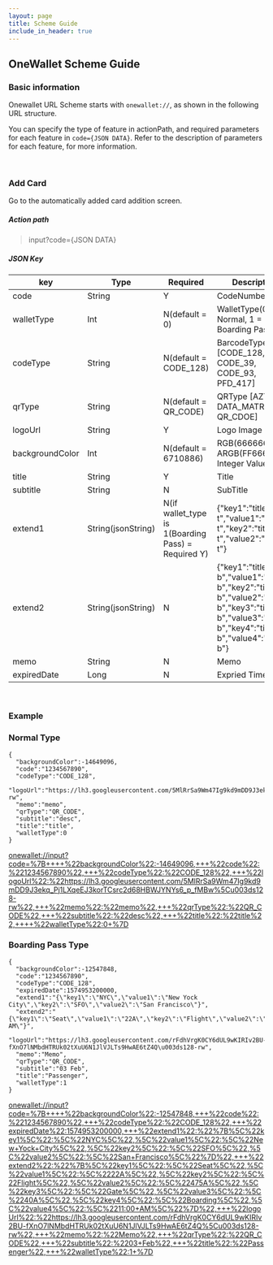 ```yaml
---
layout: page
title: Scheme Guide
include_in_header: true
---
```


## OneWallet Scheme Guide   


### Basic information

Onewallet URL Scheme starts with `onewallet://`, as shown in the following URL structure.

You can specify the type of feature in actionPath, and required parameters for each feature in `code={JSON DATA}`. Refer to the description of parameters for each feature, for more information.

<br>

### Add Card
Go to the automatically added card addition screen.

##### Action path
> input?code={JSON DATA}



##### JSON Key
| key | Type | Required | Description |
| ------ | ------ | ------ | ------ |
| code | String | Y |  CodeNumber | 
| walletType | Int | N(default = 0) |  WalletType(0 = Normal, 1 = Boarding Pass) |
| codeType | String | N(default = CODE_128) |  BarcodeType [CODE_128, CODE_39, CODE_93, PFD_417] | 
| qrType | String | N(default = QR_CODE) |  QRType [AZTEC, DATA_MATRIX, QR_CDOE] | 
| logoUrl | String | Y |  Logo Image Url | 
| backgroundColor | Int | N(default = 6710886) |  RGB(666666) or ARGB(FF666666) Integer Value | 
| title | String | Y |  Title | 
| subtitle | String | N |  SubTitle |
| extend1 | String(jsonString) | N(if wallet_type is 1(Boarding Pass) = Required Y) |  {\"key1\":\"title1 t\",\"value1\":\"value1 t\",\"key2\":\"title2 t\",\"value2\":\"value2 t\"} | 
| extend2 | String(jsonString) | N |  {\"key1\":\"title1 b\",\"value1\":\"value1 b\",\"key2\":\"title2 b\",\"value2\":\"value2 b\",\"key3\":\"title3 b\",\"value3\":\"value3 b\",\"key4\":\"title4 b\",\"value4\":\"value4 b\"} | 
| memo | String | N |  Memo | 
| expiredDate | Long | N |  Expried Timestamp | 



<br>
   
### Example


### Normal Type  

```
{ 
  "backgroundColor":-14649096,
  "code":"1234567890",
  "codeType":"CODE_128",
  "logoUrl":"https://lh3.googleusercontent.com/5MlRrSa9Wm47Ig9kd9mDD9J3ekq_Pj1LXqeEJ3korTCsrc2d68HBWJYNYs6_p_fMBw\u003ds128-rw",
  "memo":"memo",
  "qrType":"QR_CODE",
  "subtitle":"desc",
  "title":"title",
  "walletType":0
}
```

[onewallet://input?code=%7B++++%22backgroundColor%22:-14649096,+++%22code%22:%221234567890%22,+++%22codeType%22:%22CODE_128%22,+++%22logoUrl%22:%22https://lh3.googleusercontent.com/5MlRrSa9Wm47Ig9kd9mDD9J3ekq_Pj1LXqeEJ3korTCsrc2d68HBWJYNYs6_p_fMBw%5Cu003ds128-rw%22,+++%22memo%22:%22memo%22,+++%22qrType%22:%22QR_CODE%22,+++%22subtitle%22:%22desc%22,+++%22title%22:%22title%22,++++%22walletType%22:0+%7D](onewallet://input?code=%7B++++%22backgroundColor%22:-14649096,+++%22code%22:%221234567890%22,+++%22codeType%22:%22CODE_128%22,+++%22logoUrl%22:%22https://lh3.googleusercontent.com/5MlRrSa9Wm47Ig9kd9mDD9J3ekq_Pj1LXqeEJ3korTCsrc2d68HBWJYNYs6_p_fMBw%5Cu003ds128-rw%22,+++%22memo%22:%22memo%22,+++%22qrType%22:%22QR_CODE%22,+++%22subtitle%22:%22desc%22,+++%22title%22:%22title%22,++++%22walletType%22:0+%7D)


  

### Boarding Pass Type  
```
{ 
  "backgroundColor":-12547848,
  "code":"1234567890",
  "codeType":"CODE_128",
  "expiredDate":1574953200000,
  "extend1":"{\"key1\":\"NYC\",\"value1\":\"New Yock City\",\"key2\":\"SFO\",\"value2\":\"San Francisco\"}",
  "extend2":"{\"key1\":\"Seat\",\"value1\":\"22A\",\"key2\":\"Flight\",\"value2\":\"475A\",\"key3\":\"Gate\",\"value3\":\"40A\",\"key4\":\"Boarding\",\"value4\":\"11:00 AM\"}",
  "logoUrl":"https://lh3.googleusercontent.com/rFdhVrgK0CY6dUL9wKIRIv2BU-fXnO7lNMbdHTRUk02tXuU6N1JlVJLTs9HwAE6tZ4Q\u003ds128-rw",
  "memo":"Memo",
  "qrType":"QR_CODE",
  "subtitle":"03 Feb",
  "title":"Passenger",
  "walletType":1
}

```

[onewallet://input?code=%7B++++%22backgroundColor%22:-12547848,+++%22code%22:%221234567890%22,+++%22codeType%22:%22CODE_128%22,+++%22expiredDate%22:1574953200000,+++%22extend1%22:%22%7B%5C%22key1%5C%22:%5C%22NYC%5C%22,%5C%22value1%5C%22:%5C%22New+Yock+City%5C%22,%5C%22key2%5C%22:%5C%22SFO%5C%22,%5C%22value2%5C%22:%5C%22San+Francisco%5C%22%7D%22,+++%22extend2%22:%22%7B%5C%22key1%5C%22:%5C%22Seat%5C%22,%5C%22value1%5C%22:%5C%2222A%5C%22,%5C%22key2%5C%22:%5C%22Flight%5C%22,%5C%22value2%5C%22:%5C%22475A%5C%22,%5C%22key3%5C%22:%5C%22Gate%5C%22,%5C%22value3%5C%22:%5C%2240A%5C%22,%5C%22key4%5C%22:%5C%22Boarding%5C%22,%5C%22value4%5C%22:%5C%2211:00+AM%5C%22%7D%22,+++%22logoUrl%22:%22https://lh3.googleusercontent.com/rFdhVrgK0CY6dUL9wKIRIv2BU-fXnO7lNMbdHTRUk02tXuU6N1JlVJLTs9HwAE6tZ4Q%5Cu003ds128-rw%22,+++%22memo%22:%22Memo%22,+++%22qrType%22:%22QR_CODE%22,+++%22subtitle%22:%2203+Feb%22,+++%22title%22:%22Passenger%22,+++%22walletType%22:1+%7D](onewallet://input?code=%7B++++%22backgroundColor%22:-12547848,+++%22code%22:%221234567890%22,+++%22codeType%22:%22CODE_128%22,+++%22expiredDate%22:1574953200000,+++%22extend1%22:%22%7B%5C%22key1%5C%22:%5C%22NYC%5C%22,%5C%22value1%5C%22:%5C%22New+Yock+City%5C%22,%5C%22key2%5C%22:%5C%22SFO%5C%22,%5C%22value2%5C%22:%5C%22San+Francisco%5C%22%7D%22,+++%22extend2%22:%22%7B%5C%22key1%5C%22:%5C%22Seat%5C%22,%5C%22value1%5C%22:%5C%2222A%5C%22,%5C%22key2%5C%22:%5C%22Flight%5C%22,%5C%22value2%5C%22:%5C%22475A%5C%22,%5C%22key3%5C%22:%5C%22Gate%5C%22,%5C%22value3%5C%22:%5C%2240A%5C%22,%5C%22key4%5C%22:%5C%22Boarding%5C%22,%5C%22value4%5C%22:%5C%2211:00+AM%5C%22%7D%22,+++%22logoUrl%22:%22https://lh3.googleusercontent.com/rFdhVrgK0CY6dUL9wKIRIv2BU-fXnO7lNMbdHTRUk02tXuU6N1JlVJLTs9HwAE6tZ4Q%5Cu003ds128-rw%22,+++%22memo%22:%22Memo%22,+++%22qrType%22:%22QR_CODE%22,+++%22subtitle%22:%2203+Feb%22,+++%22title%22:%22Passenger%22,+++%22walletType%22:1+%7D)










